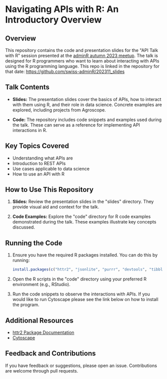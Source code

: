 
# Navigating APIs with R: An Introductory Overview

## Overview

This repository contains the code and presentation slides for the "API Talk with R" session presented at the [adminR autumn 2023 meetup](https://www.meetup.com/adminr/events/296988080/). The talk is designed for R programmers who want to learn about interacting with APIs using the R programming language. This repo is linked in the repository for that date: https://github.com/swiss-adminR/202311_slides

## Talk Contents

- **Slides:** The presentation slides cover the basics of APIs, how to interact with them using R, and their role in data science. Concrete examples are explored, including projects from Agroscope.

- **Code:** The repository includes code snippets and examples used during the talk. These can serve as a reference for implementing API interactions in R.

## Key Topics Covered

- Understanding what APIs are
- Introduction to REST APIs
- Use cases applicable to data science
- How to use an API with R

## How to Use This Repository

1. **Slides:** Review the presentation slides in the "slides" directory. They provide visual aid and context for the talk.

2. **Code Examples:** Explore the "code" directory for R code examples demonstrated during the talk. These examples illustrate key concepts discussed.

## Running the Code 

1. Ensure you have the required R packages installed. You can do this by running:

   ```R
   install.packages(c("httr2", "jsonlite", "purrr", "devtools", "tibblify"))
   ```
2. Open the R scripts in the "code" directory using your preferred R environment (e.g., RStudio).
3. Run the code snippets to observe the interactions with APIs. If you would like to run Cytoscape please see the link below on how to install the program. 

## Additional Resources

- [httr2 Package Documentation](https://httr2.r-lib.org/)
- [Cytoscape](https://cytoscape.org/)


## Feedback and Contributions

If you have feedback or suggestions, please open an issue. Contributions are welcome through pull requests.

